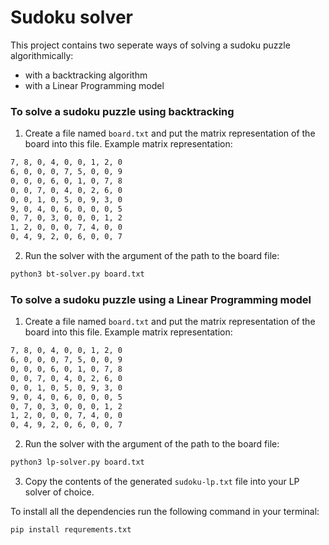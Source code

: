 # Sudoku solver

This project contains two seperate ways of solving a sudoku puzzle algorithmically:
-  with a backtracking algorithm
-  with a Linear Programming model

### To solve a sudoku puzzle using backtracking
1. Create a file named ```board.txt``` and put the matrix representation of the board into this file.
Example matrix representation:
```txt
7, 8, 0, 4, 0, 0, 1, 2, 0
6, 0, 0, 0, 7, 5, 0, 0, 9
0, 0, 0, 6, 0, 1, 0, 7, 8
0, 0, 7, 0, 4, 0, 2, 6, 0
0, 0, 1, 0, 5, 0, 9, 3, 0
9, 0, 4, 0, 6, 0, 0, 0, 5
0, 7, 0, 3, 0, 0, 0, 1, 2
1, 2, 0, 0, 0, 7, 4, 0, 0
0, 4, 9, 2, 0, 6, 0, 0, 7
```
2. Run the solver with the argument of the path to the board file:
```bash
python3 bt-solver.py board.txt
```

### To solve a sudoku puzzle using a Linear Programming model
1. Create a file named ```board.txt``` and put the matrix representation of the board into this file.
Example matrix representation:
```txt
7, 8, 0, 4, 0, 0, 1, 2, 0
6, 0, 0, 0, 7, 5, 0, 0, 9
0, 0, 0, 6, 0, 1, 0, 7, 8
0, 0, 7, 0, 4, 0, 2, 6, 0
0, 0, 1, 0, 5, 0, 9, 3, 0
9, 0, 4, 0, 6, 0, 0, 0, 5
0, 7, 0, 3, 0, 0, 0, 1, 2
1, 2, 0, 0, 0, 7, 4, 0, 0
0, 4, 9, 2, 0, 6, 0, 0, 7
```
2. Run the solver with the argument of the path to the board file:
```bash
python3 lp-solver.py board.txt
```
3. Copy the contents of the generated ```sudoku-lp.txt``` file into your LP solver of choice.

To install all the dependencies run the following command in your terminal:
```bash
pip install requrements.txt
```